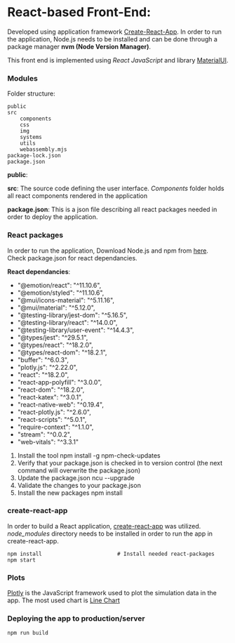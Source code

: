 
# React-based Front-End:
Developed using application framework [Create-React-App](https://create-react-app.dev/). In order to run the application, Node.js needs to be installed and can be done through a package manager **nvm (Node Version Manager)**. 

This front end is implemented using *React JavaScript* and library [MaterialUI](https://mui.com/). 

### Modules
Folder structure: 
```console
public
src
    components
    css
    img
    systems
    utils
    webassembly.mjs
package-lock.json
package.json
```

**public**: 

**src**: 
The source code defining the user interface. *Components* folder holds all react components rendered in the application 

**package.json**: This is a json file describing all react packages needed in order to deploy the application. 

### React packages
In order to run the application, Download Node.js and npm from [here](https://nodejs.org/en/download). Check package.json for react dependancies.

**React dependancies**: 
- "@emotion/react": "^11.10.6",
- "@emotion/styled": "^11.10.6",
- "@mui/icons-material": "^5.11.16",
- "@mui/material": "^5.12.0",
- "@testing-library/jest-dom": "^5.16.5",
- "@testing-library/react": "^14.0.0",
- "@testing-library/user-event": "^14.4.3",
- "@types/jest": "^29.5.1",
- "@types/react": "^18.2.0",
- "@types/react-dom": "^18.2.1",
- "buffer": "^6.0.3",
- "plotly.js": "^2.22.0",
- "react": "^18.2.0",
- "react-app-polyfill": "^3.0.0",
- "react-dom": "^18.2.0",
- "react-katex": "^3.0.1",
- "react-native-web": "^0.19.4",
- "react-plotly.js": "^2.6.0",
- "react-scripts": "^5.0.1",
- "require-context": "^1.1.0",
- "stream": "^0.0.2",
- "web-vitals": "^3.3.1"

1. Install the tool npm install -g npm-check-updates
2. Verify that your package.json is checked in to version control (the next command will overwrite the package.json)
3. Update the package.json ncu --upgrade
4. Validate the changes to your package.json
5. Install the new packages npm install

### create-react-app 
In order to build a React application, [create-react-app](https://create-react-app.dev/docs/getting-started/) was utilized. 
*node_modules* directory needs to be installed in order to run the app in create-react-app. 

```console
npm install                        # Install needed react-packages
npm start
```
### Plots 
[Plotly](https://plotly.com/javascript/react/) is the JavaScript framework used to plot the simulation data in the app. The most used chart is [Line Chart](https://plotly.com/javascript/line-charts/)

### Deploying the app to production/server

```console
npm run build
```